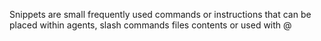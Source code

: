 Snippets are small frequently used commands or instructions that can be placed within agents, slash commands files contents or used with @
